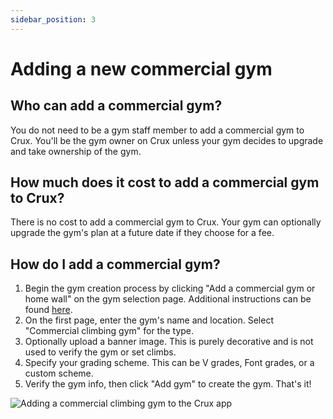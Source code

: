 ```yaml
---
sidebar_position: 3
---
```


# Adding a new commercial gym

## Who can add a commercial gym?

You do not need to be a gym staff member to add a commercial gym to Crux. You'll be the gym owner on Crux unless your gym decides to upgrade and take ownership of the gym.

## How much does it cost to add a commercial gym to Crux?

There is no cost to add a commercial gym to Crux. Your gym can optionally upgrade the gym's plan at a future date if they choose for a fee.

## How do I add a commercial gym?

1. Begin the gym creation process by clicking "Add a commercial gym or home wall" on the gym selection page. Additional instructions can be found [here](/docs/documentation-for-climbers/getting-started/selecting-your-gym.md).
2. On the first page, enter the gym's name and location. Select "Commercial climbing gym" for the type.
3. Optionally upload a banner image. This is purely decorative and is not used to verify the gym or set climbs.
4. Specify your grading scheme. This can be V grades, Font grades, or a custom scheme.
5. Verify the gym info, then click "Add gym" to create the gym. That's it!

<img src="/img/creating-a-commercial-gym.png" alt="Adding a commercial climbing gym to the Crux app" class="screenshot" />
